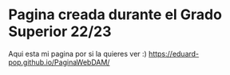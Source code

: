 # Pagina creada durante el Grado Superior 22/23
Aqui esta mi pagina por si la quieres ver :) https://eduard-pop.github.io/PaginaWebDAM/
